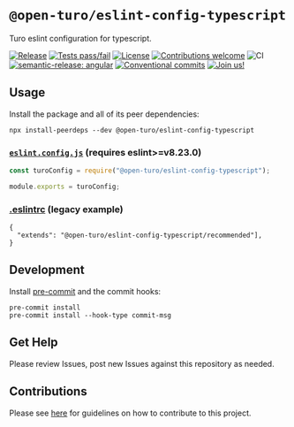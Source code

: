 # `@open-turo/eslint-config-typescript`

Turo eslint configuration for typescript.

[![Release](https://img.shields.io/github/v/release/open-turo/eslint-config-typescript)](https://github.com/open-turo/eslint-config-typescript/releases/)
[![Tests pass/fail](https://img.shields.io/github/actions/workflow/status/open-turo/eslint-config-typescript/ci.yaml)](https://github.com/open-turo/eslint-config-typescript/actions/)
[![License](https://img.shields.io/github/license/open-turo/eslint-config-typescript)](./LICENSE)
[![Contributions welcome](https://img.shields.io/badge/contributions-welcome-brightgreen.svg)](https://github.com/dwyl/esta/issues)
![CI](https://github.com/open-turo/eslint-config-typescript/actions/workflows/release.yaml/badge.svg)
[![semantic-release: angular](https://img.shields.io/badge/semantic--release-angular-e10079?logo=semantic-release)](https://github.com/semantic-release/semantic-release)
[![Conventional commits](https://img.shields.io/badge/conventional%20commits-1.0.2-%23FE5196?logo=conventionalcommits&logoColor=white)](https://conventionalcommits.org)
[![Join us!](https://img.shields.io/badge/Turo-Join%20us%21-593CFB.svg)](https://turo.com/jobs)

## Usage

Install the package and all of its peer dependencies:

```shell
npx install-peerdeps --dev @open-turo/eslint-config-typescript
```

### [`eslint.config.js`](https://eslint.org/docs/latest/use/configure/configuration-files-new) (requires eslint>=v8.23.0)

```js
const turoConfig = require("@open-turo/eslint-config-typescript");

module.exports = turoConfig;
```

### **[.eslintrc](https://eslint.org/docs/latest/use/configure/configuration-files)** (legacy example)

```jsonc
{
  "extends": "@open-turo/eslint-config-typescript/recommended"],
}
```

## Development

Install [pre-commit](https://pre-commit.com/) and the commit hooks:

```shell
pre-commit install
pre-commit install --hook-type commit-msg
```

## Get Help

Please review Issues, post new Issues against this repository as needed.

## Contributions

Please see [here](https://github.com/open-turo/contributions) for guidelines on how to contribute to this project.
